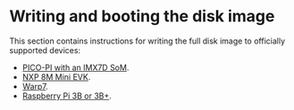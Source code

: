 # Writing and booting the disk image

This section contains instructions for writing the full disk image to officially supported devices:

* [PICO-PI with an IMX7D SoM](../first-image/pico-pi.html).
* [NXP 8M Mini EVK](../first-image/nxp-evk.html).
* [Warp7](../first-image/warp7.html).
* [Raspberry Pi 3B or 3B+](../first-image/raspberry-pi-3.html).

<!-- JIJ: I think we could refactor this (possibly) as the instructions to find out which device to flash to, could be the same as the new instructions I have written - they would work for SDcard, Warp7 or Pico or IMX8 - i.e. using lsblk, and the following instructions on unmount, bmap-tool and eject would then be all identical. Its just the plugging in, and the rebooting that is different -->
